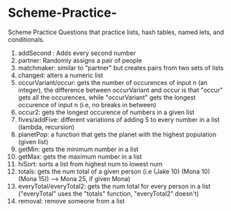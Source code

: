 # Scheme-Practice-
Scheme Practice Questions that practice lists, hash tables, named lets, and conditionals.
1. addSecond : Adds every second number
2. partner: Randomly assigns a pair of people
3. matchmaker: similar to "partner" but creates pairs from two sets of lists
4. changed: alters a numeric list
5. occurVariant/occur:  gets the number of occurences of input n (an integer), the difference between occurVariant and occur is that "occur" gets all the occurences, while "occurVariant" gets the longest occurence of input n (i.e, no breaks in between)
6. occur2: gets the longest occurence of numbers in a given list
7. fives/addFive: different variations of adding 5 to every number in a list (lambda, recursion)
8. planetPop: a function that gets the planet with the highest population (given list)
9. getMin: gets the minimum number in a list
10. getMax: gets the maximum number in a list
11. hiSort: sorts a list from highest num to lowest num
12. totals: gets the num total of a given person (i.e (Jake 10) (Mona 10) (Mona 15)) --> Mona 25, if given Mona)
13. everyTotal/everyTotal2: gets the num total for every person in a list ("everyTotal" uses the "totals" function, "everyTotal2" doesn't)
14. removal: remove someone from a list




